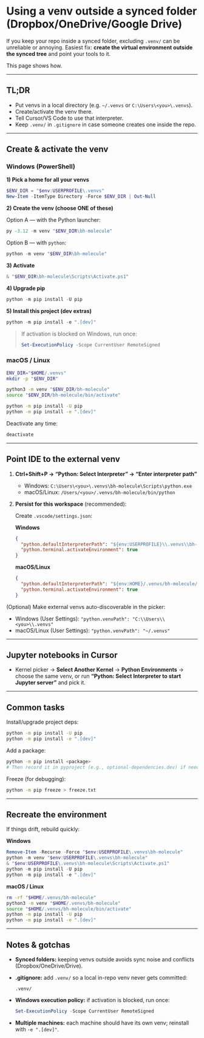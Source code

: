 # Using a venv **outside** a synced folder (Dropbox/OneDrive/Google Drive)

If you keep your repo inside a synced folder, excluding `.venv/` can be unreliable or annoying. Easiest fix: **create the virtual environment outside the synced tree** and point your tools to it.

This page shows how.

---

## TL;DR

* Put venvs in a local directory (e.g. `~/.venvs` or `C:\Users\<you>\.venvs`).
* Create/activate the venv there.
* Tell Cursor/VS Code to use that interpreter.
* Keep `.venv/` in `.gitignore` in case someone creates one inside the repo.

---

## Create & activate the venv

### Windows (PowerShell)
**1) Pick a home for all your venvs**

```powershell
$ENV_DIR = "$env:USERPROFILE\.venvs"
New-Item -ItemType Directory -Force $ENV_DIR | Out-Null
```

**2) Create the venv (choose ONE of these)**

Option A — with the Python launcher:

```powershell
py -3.12 -m venv "$ENV_DIR\bh-molecule"
```

Option B — with `python`:

```powershell
python -m venv "$ENV_DIR\bh-molecule"
```

**3) Activate**

```powershell
& "$ENV_DIR\bh-molecule\Scripts\Activate.ps1"
```

**4) Upgrade pip**

```powershell
python -m pip install -U pip
```

**5) Install this project (dev extras)**

```powershell
python -m pip install -e ".[dev]"
```

> If activation is blocked on Windows, run once:
>
> ```powershell
> Set-ExecutionPolicy -Scope CurrentUser RemoteSigned
> ```


### macOS / Linux

```bash
ENV_DIR="$HOME/.venvs"
mkdir -p "$ENV_DIR"

python3 -m venv "$ENV_DIR/bh-molecule"
source "$ENV_DIR/bh-molecule/bin/activate"

python -m pip install -U pip
python -m pip install -e ".[dev]"
```

Deactivate any time:

```bash
deactivate
```

---

## Point IDE to the external venv

1. **Ctrl+Shift+P → “Python: Select Interpreter” → “Enter interpreter path”**

   * Windows:
     `C:\Users\<you>\.venvs\bh-molecule\Scripts\python.exe`
   * macOS/Linux:
     `/Users/<you>/.venvs/bh-molecule/bin/python`

2. **Persist for this workspace** (recommended):

   Create `.vscode/settings.json`:

   **Windows**

   ```json
   {
     "python.defaultInterpreterPath": "${env:USERPROFILE}\\.venvs\\bh-molecule\\Scripts\\python.exe",
     "python.terminal.activateEnvironment": true
   }
   ```

   **macOS/Linux**

   ```json
   {
     "python.defaultInterpreterPath": "${env:HOME}/.venvs/bh-molecule/bin/python",
     "python.terminal.activateEnvironment": true
   }
   ```

(Optional) Make external venvs auto-discoverable in the picker:

* Windows (User Settings): `"python.venvPath": "C:\\Users\\<you>\\.venvs"`
* macOS/Linux (User Settings): `"python.venvPath": "~/.venvs"`

---

## Jupyter notebooks in Cursor

* Kernel picker → **Select Another Kernel** → **Python Environments** → choose the same venv,
  or run **“Python: Select Interpreter to start Jupyter server”** and pick it.

---

## Common tasks

Install/upgrade project deps:

```bash
python -m pip install -U pip
python -m pip install -e ".[dev]"
```

Add a package:

```bash
python -m pip install <package>
# Then record it in pyproject (e.g., optional-dependencies.dev) if needed.
```

Freeze (for debugging):

```bash
python -m pip freeze > freeze.txt
```

---

## Recreate the environment

If things drift, rebuild quickly:

**Windows**

```powershell
Remove-Item -Recurse -Force "$env:USERPROFILE\.venvs\bh-molecule"
python -m venv "$env:USERPROFILE\.venvs\bh-molecule"
& "$env:USERPROFILE\.venvs\bh-molecule\Scripts\Activate.ps1"
python -m pip install -U pip
python -m pip install -e ".[dev]"
```

**macOS / Linux**

```bash
rm -rf "$HOME/.venvs/bh-molecule"
python3 -m venv "$HOME/.venvs/bh-molecule"
source "$HOME/.venvs/bh-molecule/bin/activate"
python -m pip install -U pip
python -m pip install -e ".[dev]"
```

---

## Notes & gotchas

* **Synced folders:** keeping venvs outside avoids sync noise and conflicts (Dropbox/OneDrive/Drive).
* **.gitignore:** add `.venv/` so a local in-repo venv never gets committed:

  ```
  .venv/
  ```
* **Windows execution policy:** if activation is blocked, run once:

  ```powershell
  Set-ExecutionPolicy -Scope CurrentUser RemoteSigned
  ```
* **Multiple machines:** each machine should have its own venv; reinstall with `-e ".[dev]"`.
